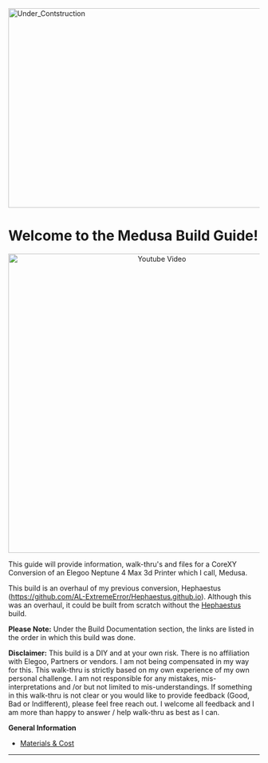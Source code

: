 
<img width="800" height="400" alt="Under_Contstruction" src="https://github.com/user-attachments/assets/af5ce3f6-0441-4adc-bd16-d6cb73a276e9" />

# **Welcome to the Medusa Build Guide!**

<p align="center">
<a href="https://youtu.be/O-GaHyipIRM" target="_blank">
  <img src="https://github.com/user-attachments/assets/144b9e92-06b7-4e26-a62b-e8aec8059f6e" alt="Youtube Video" height=600px/>
</a>
</p>


This guide will provide information, walk-thru's and files for a CoreXY Conversion of an Elegoo Neptune 4 Max 3d Printer which I call, Medusa.

This build is an overhaul of my previous conversion, Hephaestus (https://github.com/AL-ExtremeError/Hephaestus.github.io).
Although this was an overhaul, it could be built from scratch without the [Hephaestus](https://github.com/AL-ExtremeError/Hephaestus.github.io) build.

**Please Note:** Under the Build Documentation section, the links are listed in the order in which this build was done.

**Disclaimer:** This build is a DIY and at your own risk. There is no affiliation with Elegoo, Partners or vendors. I am not being compensated in my way for this. This walk-thru is strictly based on my own experience of my own personal challenge. I am not responsible for any mistakes, mis-interpretations and /or but not limited to mis-understandings. If something in this walk-thru is not clear or you would like to provide feedback (Good, Bad or Indifferent), please feel free reach out. I welcome all feedback and I am more than happy to answer / help walk-thru as best as I can.


**General Information**
* [Materials & Cost](https://github.com/AL-ExtremeError/Medusa/wiki/Materials-&-Cost)


***

